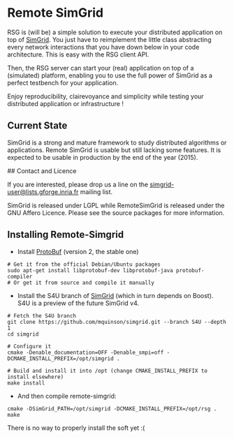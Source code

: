 # Remote SimGrid

RSG is (will be) a simple solution to execute your distributed
application on top of [SimGrid](http://simgrid.org/). You just have to
reimplement the little class abstracting every network interactions
that you have down below in your code architecture. This is easy with
the RSG client API.

Then, the RSG server can start your (real) application on top of a
(simulated) platform, enabling you to use the full power of SimGrid as
a perfect testbench for your application.

Enjoy reproducibility, clairevoyance and simplicity while testing your
distributed application or infrastructure !

## Current State

SimGrid is a strong and mature framework to study distributed
algorithms or applications. Remote SimGrid is usable but still lacking
some features. It is expected to be usable in production by the end of
the year (2015).

## Contact and Licence 

If you are interested, please drop us a line on the
simgrid-user@lists.gforge.inria.fr mailing list.

SimGrid is released under LGPL while RemoteSimGrid is released under
the GNU Affero Licence. Please see the source packages for more
information.

## Installing Remote-Simgrid 

- Install [ProtoBuf](https://developers.google.com/protocol-buffers/) (version 2, the stable one)
```
# Get it from the official Debian/Ubuntu packages
sudo apt-get install libprotobuf-dev libprotobuf-java protobuf-compiler
# Or get it from source and compile it manually
```
- Install the S4U branch of [SimGrid](http://simgrid.org/) (which in
  turn depends on Boost). S4U is a preview of the future SimGrid v4.
```
# Fetch the S4U branch
git clone https://github.com/mquinson/simgrid.git --branch S4U --depth 1
cd simgrid

# Configure it
cmake -Denable_documentation=OFF -Denable_smpi=off -DCMAKE_INSTALL_PREFIX=/opt/simgrid .

# Build and install it into /opt (change CMAKE_INSTALL_PREFIX to install elsewhere)
make install
```

- And then compile remote-simgrid:
```
cmake -DSimGrid_PATH=/opt/simgrid -DCMAKE_INSTALL_PREFIX=/opt/rsg .
make
```

There is no way to properly install the soft yet :(